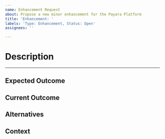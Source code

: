 ```yaml
---
name: Enhancement Request
about: Propose a new minor enhancement for the Payara Platform
title: 'Enhancement: '
labels: 'Type: Enhancement, Status: Open'
assignees: ''

---
```


# Description #
----------

<!--- Brief summary of your enhancement request -->

## Expected Outcome

<!-- Give a detailed explanation of how your proposed enhancement should work -->

## Current Outcome

<!-- Explain the drawbacks and disadvantages of the current feature set that is targeted by the proposed enhancement -->

## Alternatives

<!-- Describe any alternative solutions or workarounds that you've considered that supply the expected outcome -->

## Context

<!-- Add any additional details that you think are needed to contextualize your proposed enhancement-->

